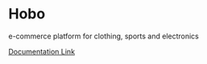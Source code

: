 # Hobo

e-commerce platform for clothing, sports and electronics

[Documentation Link](https://docs.google.com/document/d/1r4IP1pvTaySRAsv1zmLvnC8k27jS71nLURxHXEflN9w/edit)
